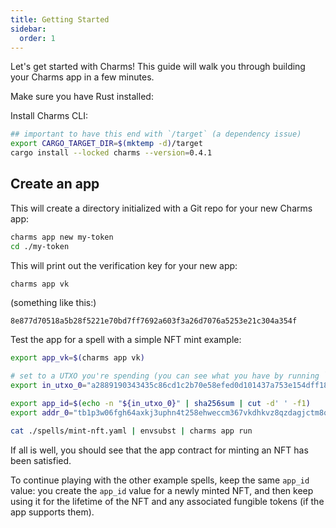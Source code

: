 ```yaml
---
title: Getting Started
sidebar:
  order: 1
---
```


Let's get started with Charms! This guide will walk you through building your Charms app in a few minutes.

Make sure you have Rust installed:

Install Charms CLI:

```sh
## important to have this end with `/target` (a dependency issue)
export CARGO_TARGET_DIR=$(mktemp -d)/target
cargo install --locked charms --version=0.4.1
```

## Create an app

This will create a directory initialized with a Git repo for your new Charms app:

```sh
charms app new my-token
cd ./my-token
```

This will print out the verification key for your new app:

```sh
charms app vk
```

(something like this:)

```
8e877d70518a5b28f5221e70bd7ff7692a603f3a26d7076a5253e21c304a354f
```

Test the app for a spell with a simple NFT mint example:

```sh
export app_vk=$(charms app vk)

# set to a UTXO you're spending (you can see what you have by running `b listunspent`)
export in_utxo_0="a2889190343435c86cd1c2b70e58efed0d101437a753e154dff1879008898cd2:2"

export app_id=$(echo -n "${in_utxo_0}" | sha256sum | cut -d' ' -f1)
export addr_0="tb1p3w06fgh64axkj3uphn4t258ehweccm367vkdhkvz8qzdagjctm8qaw2xyv"

cat ./spells/mint-nft.yaml | envsubst | charms app run
```

If all is well, you should see that the app contract for minting an NFT has been satisfied.

To continue playing with the other example spells, keep the same `app_id` value: you create the `app_id` value for a
newly minted NFT, and then keep using it for the lifetime of the NFT and any associated fungible tokens (if the app
supports them).
